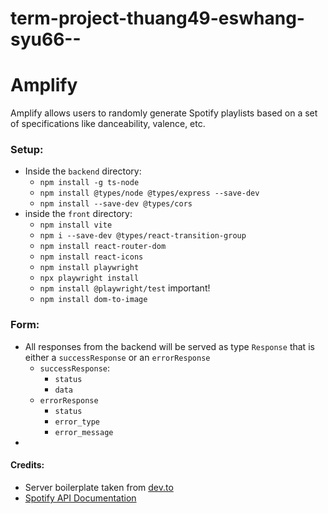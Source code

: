 # term-project-thuang49-eswhang-syu66--

# Amplify
Amplify allows users to randomly generate Spotify playlists based on a set of specifications like danceability, valence, etc. 

### Setup:
* Inside the ```backend``` directory: 
    * ```npm install -g ts-node```
    * ```npm install @types/node @types/express --save-dev```
    * ```npm install --save-dev @types/cors```
* inside the ```front``` directory:
    * ```npm install vite```
    * ```npm i --save-dev @types/react-transition-group```
    * ```npm install react-router-dom```
    * ```npm install react-icons```
    * ```npm install playwright```
    * ```npx playwright install```
    * ```npm install @playwright/test``` important!
    * ```npm install dom-to-image```

### Form: 
* All responses from the backend will be served as type ```Response``` that is either
a ```successResponse``` or an ```errorResponse```
    * ```successResponse```:
        * ```status```
        * ```data```
    * ```errorResponse```
        *  ```status```
        *  ```error_type```
        * ```error_message```
*
#### Credits: 
* Server boilerplate taken from [dev.to](https://dev.to/wizdomtek/typescript-express-building-robust-apis-with-nodejs-1fln )
* [Spotify API Documentation](https://developer.spotify.com/documentation/web-api)